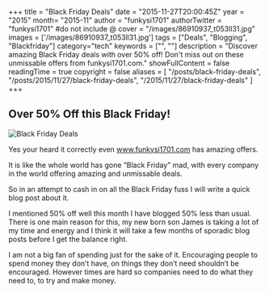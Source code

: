 +++
title = "Black Friday Deals"
date = "2015-11-27T20:00:45Z"
year = "2015"
month= "2015-11"
author = "funkysi1701"
authorTwitter = "funkysi1701" #do not include @
cover = "/images/86910937_t053ll31.jpg"
images = ['/images/86910937_t053ll31.jpg']
tags = ["Deals", "Blogging", "Blackfriday"]
category="tech"
keywords = ["", ""]
description = "Discover amazing Black Friday deals with over 50% off! Don't miss out on these unmissable offers from funkysi1701.com."
showFullContent = false
readingTime = true
copyright = false
aliases = [
    "/posts/black-friday-deals",
    "/posts/2015/11/27/black-friday-deals",
    "/2015/11/27/black-friday-deals"
]
+++
## Over 50% Off this Black Friday!

![Black Friday Deals](/images/86910937_t053ll31.jpg)

Yes your heard it correctly even www.funkysi1701.com has amazing offers.

It is like the whole world has gone “Black Friday” mad, with every company in the world offering amazing and unmissable deals.

So in an attempt to cash in on all the Black Friday fuss I will write a quick blog post about it.

I mentioned 50% off well this month I have blogged 50% less than usual. There is one main reason for this, my new born son James is taking a lot of my time and energy and I think it will take a few months of sporadic blog posts before I get the balance right.

I am not a big fan of spending just for the sake of it. Encouraging people to spend money they don’t have, on things they don’t need shouldn’t be encouraged. However times are hard so companies need to do what they need to, to try and make money.